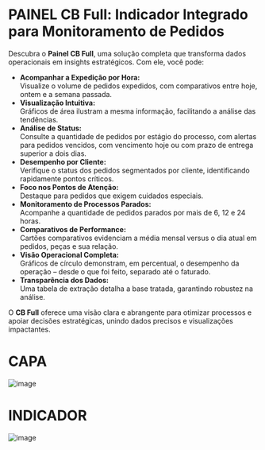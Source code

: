 # PAINEL CB Full: Indicador Integrado para Monitoramento de Pedidos

Descubra o **Painel CB Full**, uma solução completa que transforma dados operacionais em insights estratégicos. Com ele, você pode:

- **Acompanhar a Expedição por Hora:**  
  Visualize o volume de pedidos expedidos, com comparativos entre hoje, ontem e a semana passada.
- **Visualização Intuitiva:**  
  Gráficos de área ilustram a mesma informação, facilitando a análise das tendências.
- **Análise de Status:**  
  Consulte a quantidade de pedidos por estágio do processo, com alertas para pedidos vencidos, com vencimento hoje ou com prazo de entrega superior a dois dias.
- **Desempenho por Cliente:**  
  Verifique o status dos pedidos segmentados por cliente, identificando rapidamente pontos críticos.
- **Foco nos Pontos de Atenção:**  
  Destaque para pedidos que exigem cuidados especiais.
- **Monitoramento de Processos Parados:**  
  Acompanhe a quantidade de pedidos parados por mais de 6, 12 e 24 horas.
- **Comparativos de Performance:**  
  Cartões comparativos evidenciam a média mensal versus o dia atual em pedidos, peças e sua relação.
- **Visão Operacional Completa:**  
  Gráficos de círculo demonstram, em percentual, o desempenho da operação – desde o que foi feito, separado até o faturado.
- **Transparência dos Dados:**  
  Uma tabela de extração detalha a base tratada, garantindo robustez na análise.

O **CB Full** oferece uma visão clara e abrangente para otimizar processos e apoiar decisões estratégicas, unindo dados precisos e visualizações impactantes.

# CAPA

![image](https://github.com/user-attachments/assets/b6388a88-3e60-4b60-a29b-36552cf995a1)

# INDICADOR

![image](https://github.com/user-attachments/assets/666dbf1e-8002-44cd-9f7a-de5201b0e889)


